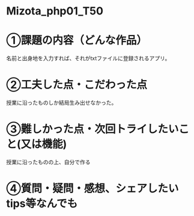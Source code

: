 # Mizota_php01_T50
# ①課題の内容（どんな作品）
名前と出身地を入力すれば、それがtxtファイルに登録されるアプリ。
# ②工夫した点・こだわった点
授業に沿ったものしか結局生み出せなかった。
# ③難しかった点・次回トライしたいこと(又は機能)
授業に沿ったものの上、自分で作る
# ④質問・疑問・感想、シェアしたいtips等なんでも
